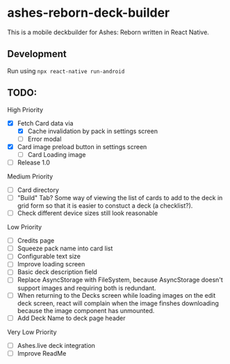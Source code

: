 # ashes-reborn-deck-builder
This is a mobile deckbuilder for Ashes: Reborn written in React Native.

## Development

Run using `npx react-native run-android`

## TODO:
High Priority
- [x] Fetch Card data via
  - [x] Cache invalidation by pack in settings screen
  - [ ] Error modal
- [x] Card image preload button in settings screen
  - [ ] Card Loading image
- [ ] Release 1.0

Medium Priority
- [ ] Card directory
- [ ] "Build" Tab? Some way of viewing the list of cards to add to the deck in grid form so that it is easier to constuct a deck (a checklist?).
- [ ] Check different device sizes still look reasonable

Low Priority
- [ ] Credits page
- [ ] Squeeze pack name into card list
- [ ] Configurable text size
- [ ] Improve loading screen
- [ ] Basic deck description field
- [ ] Replace AsyncStorage with FileSystem, because AsyncStorage doesn't support images and requiring both is redundant.
- [ ] When returning to the Decks screen while loading images on the edit deck screen, react will complain when the image finshes downloading because the image component has unmounted.
- [ ] Add Deck Name to deck page header

Very Low Priority
- [ ] Ashes.live deck integration
- [ ] Improve ReadMe
